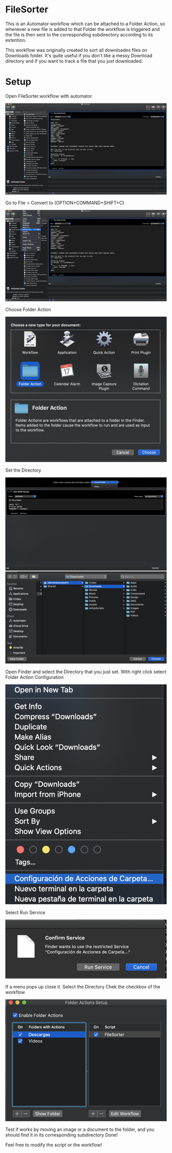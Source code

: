 # FileSorter
This is an Automator workflow which can be attached to a Folder Action, so whenever a new file is added to that Folder the workflow is triggered and the file is then sent to the corresponding subdirectory according to its extention.

This workflow was originally created to sort all downloades files on Downloads folder. It's quite useful if you don't like a messy Download directory and if you want to track a file that you just downloaded. 

# Setup

Open FileSorter.workflow with automator.

![alt text](https://github.com/DanielDes/resources/blob/FileSorter/1.png)

Go to File > Convert to \(OPTION+COMMAND+SHIFT+C\)

![alt text](https://github.com/DanielDes/resources/blob/FileSorter/3.png)

Choose Folder Action

![alt text](https://github.com/DanielDes/resources/blob/FileSorter/4.png)

Set the Directory

![alt text](https://github.com/DanielDes/resources/blob/FileSorter/5.png)
![alt text](https://github.com/DanielDes/resources/blob/FileSorter/6.png)

Open Finder and select the Directory that you just set.
With right click select Folder Action Configuration

![alt text](https://github.com/DanielDes/resources/blob/FileSorter/7.png)

Select Run Service

![alt text](https://github.com/DanielDes/resources/blob/FileSorter/8.png)

If a menu pops up close it.
Select the Directory
Chek the checkbox of the workflow

![alt text](https://github.com/DanielDes/resources/blob/FileSorter/9.png)

Test if works by moving an image or a document to the folder, and you should find it in its corresponding subdirectory
Done!

Feel free to modify the script or the workflow!

